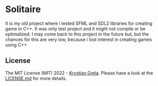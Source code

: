 # Solitaire
It is my old project where i tested SFML and SDL2 libraries for creating game in C++. 
It was only test project and it might not compile or be optimalized.
I may come back to this project in the future but, but the chances for this are very low, because i lost interest in creating games using C++

## License

The MIT License (MIT) 2022 - [Krystian Grela](https://github.com/GreysonKrystian/). Please have a look at the [LICENSE.md](licence) for more details.
